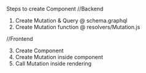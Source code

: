 Steps to create Component
//Backend

1. Create Mutation & Query @ schema.graphql
2. Create Mutation function @ resolvers/Mutation.js

//Frontend

3. Create Component
4. Create Mutation inside component
5. Call Mutation inside rendering
